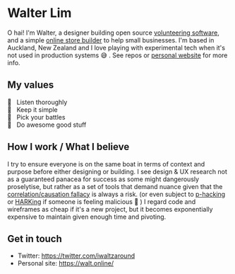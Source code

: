 # Walter Lim 

O hai! I'm Walter, a designer building open source [volunteering software](https://voluntarily.nz), and a simple [online store builder](https://swiftly.nz) to help small businesses. I'm based in Auckland, New Zealand and I love playing with experimental tech when it's not used in production systems 😅 .  See repos or [personal website](https://walt.online) for more info. 

## My values
🦄  &nbsp;&nbsp;Listen thoroughly<br>
🧐  &nbsp;&nbsp;Keep it simple <br>
🤺  &nbsp;&nbsp;Pick your battles<br>
💩  &nbsp;&nbsp;Do awesome good stuff

## How I work / What I believe 
I try to ensure everyone is on the same boat in terms of context and purpose before either designing or building. I see design & UX research not as a guaranteed panacea for success as some might dangerously proselytise, but rather as a set of tools that demand nuance given that the [correlation/causation fallacy](https://en.wikipedia.org/wiki/Correlation_does_not_imply_causation) is always a risk. (or even subject to [p-hacking](https://en.wikipedia.org/wiki/Data_dredging) or [HARKing](https://journals.sagepub.com/doi/10.1207/s15327957pspr0203_4) if someone is feeling malicious 🤮 ) I regard code and wireframes as cheap if it's a new project, but it becomes exponentially expensive to maintain given enough time and pivoting.

## Get in touch
- Twitter: https://twitter.com/iwaltzaround
- Personal site: https://walt.online/
